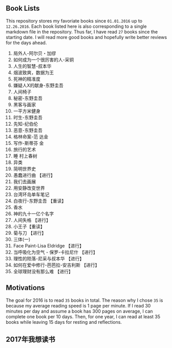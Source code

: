 ## Book Lists

This repository stores my favoriate books since `01.01.2016` up to `12.26.2016`. Each book listed here is also corresponding to a single markdown file in the repository. Thus far, I have read `27` books since the starting date. I will read more good books and hopefully write better reviews for the days ahead. 

1. 局外人-阿尔贝・加缪
2. 如何成为一个很厉害的人-采铜
3. 人生的智慧-叔本华
4. 烟波致爽，数据为王
5. 死神的精准度
6. 嫌疑人X的献身-东野圭吾
7. 人间椅子
8. 秘密-东野圭吾
9. 黑客与画家
10. 一平方米健身
11. 时生-东野圭吾
12. 先知-纪伯伦
13. 恶意-东野圭吾
14. 格林命案-范 达金
15. 写作-斯蒂芬 金
16. 旅行的艺术 
17. 睡 村上春树
18. 异类 
19. 简明世界史
20. 愚蠢进行曲 【进行】 
21. 我们去画展
22. 用安静改变世界
23. 台湾环岛单车笔记
24. 白夜行-东野圭吾 【重读】
25. 香水 
26. 神的九十一亿个名字 
27. 人间失格 【进行】
28. 小王子【重读】
29. 菊与刀 【进行】
30. 三体(一) 
31. Face Paint-Lisa Eldridge 【进行】
32. 当呼吸化为空气 - 保罗-卡拉尼什 【进行】 
33. 理性的陨落-尼采与叔本华 【进行】
34. 如何在爱中修行-芭芭拉-安吉利斯 【进行】 
35. 全球理财没有那么难 【进行】 

## Motivations 
The goal for 2016 is to read `35` books in total. 
The reason why I chose `35` is because my average reading speed is 1 page per minute. 
If I read 30 minutes per day and assume a book has 300 pages on average, I can complete one book per 10 days. 
Then, for one year, I can read at least 35 books while leaving 15 days for resting and reflections. 

## 2017年我想读书
